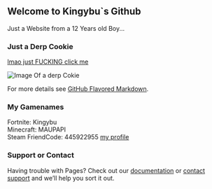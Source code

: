 ## Welcome to Kingybu`s Github

Just a Website from a 12 Years old Boy...

### Just a Derp Cookie

[lmao just FUCKING click me](https://www.youtube.com/watch?v=NfSGm9DDQ3o)

![Image Of a derp Cokie](https://lh3.googleusercontent.com/5dv-Ze733yDsLrKgUuLJpLBNZajHUibmb_KWamzlNamE_kDaxm9y9Aa_Cv4yZJSrYDbo4YrbZvEkYcpqdw2vdQ=s400)

For more details see [GitHub Flavored Markdown](https://guides.github.com/features/mastering-markdown/).

### My Gamenames

Fortnite: Kingybu     
Minecraft: MAUPAPI                   
Steam FriendCode: 445922955 [my profile](https://s.team/p/cpng-fvmq/WFJDBPKB)




### Support or Contact

Having trouble with Pages? Check out our [documentation](https://docs.github.com/categories/github-pages-basics/) or [contact support](https://github.com/contact) and we’ll help you sort it out. 
